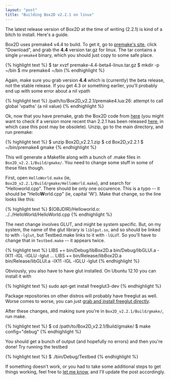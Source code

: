 ```yaml
---
layout: "post"
title: "Building Box2D v2.2.1 on linux"
---
```


The latest release version of Box2D at the time of writing (2.2.1) is kind of a bitch to install. Here's a guide.

Box2D uses premake4 v4.4 to build. To get it, go to [premake's site](http://industriousone.com/premake), click "Download", and grab the **4.4** version tar.gz for linux. The tar contains a single `premake4` binary, which you should just copy to some safe place.

{% highlight text %}
$ tar xvzf premake-4.4-beta4-linux.tar.gz
$ mkdir -p ~/bin
$ mv premake4 ~/bin
{% endhighlight %}

Again, make sure you grab version **4.4** which is (currently) the beta release, not the stable release. If you get 4.3 or something earlier, you'll probably end up with some error about a nil vpath

{% highlight text %}
/path/to/Box2D_v2.2.1/premake4.lua:26: attempt to call global 'vpaths' (a nil value)
{% endhighlight %}

Ok, now that you have premake, grab the Box2D code from [here](http://code.google.com/p/box2d/downloads/detail?name=Box2D_v2.2.1.zip&can=2&q=) (you might want to check if a version more recent than 2.2.1 has been released [here](http://code.google.com/p/box2d/downloads/list), in which case this post may be obsolete). Unzip, go to the main directory, and run premake:

{% highlight text %}
$ unzip Box2D_v2.2.1.zip
$ cd Box2D_v2.2.1
$ ~/bin/premake4 gmake
{% endhighlight %}

This will generate a Makefile along with a bunch of .make files in `Box2D_v2.2.1/Build/gmake/`. You need to change some stuff in some of these files though.

First, open `HelloWorld.make` (ie, `Box2D_v2.2.1/Build/gmake/HelloWorld.make`), and search for "Helloworld.cpp". There should be only one occurence. This is a typo -- it should be "Hello**W**orld.cpp" (ie, capital 'W'). Make that change, so the line looks like this:

{% highlight text %}
$(OBJDIR)/Helloworld.o: ../../HelloWorld/HelloWorld.cpp
{% endhighlight %}

The next change involves GLUT, and might be system specific. But, on my system, the name of the glut library is `liblgut.so`, and so should be linked to with `-lglut`, but Testbed.make links to it with `-lGLUT`. So you'll have to change that in `Testbed.make` -- it appears twice.

{% highlight text %}
LIBS      += bin/Debug/libBox2D.a bin/Debug/libGLUI.a -lX11 -lGL -lGLU -lglut
...
LIBS      += bin/Release/libBox2D.a bin/Release/libGLUI.a -lX11 -lGL -lGLU -lglut
{% endhighlight %}

Obviously, you also have to have glut installed. On Ubuntu 12.10 you can install it with

{% highlight text %}
sudo apt-get install freeglut3-dev
{% endhighlight %}

Package repositories on other distros will probably have freeglut as well. Worse comes to worse, you can just [grab and install freeglut directly](http://freeglut.sourceforge.net/).

After these changes, and making sure you're in `Box2D_v2.2.1/Build/gmake/`, run make.

{% highlight text %}
$ cd /path/to/Box2D_v2.2.1/Build/gmake/
$ make config="debug"
{% endhighlight %}

You should get a bunch of output (and hopefully no errors) and then you're done! Try running the testbed

{% highlight text %}
$ ./bin/Debug/Testbed
{% endhighlight %}

If something doesn't work, or you had to take some additional steps to get things working, feel free to [let me know](mailto:alecbenzer@gmail.com), and I'll update the post accordingly.
